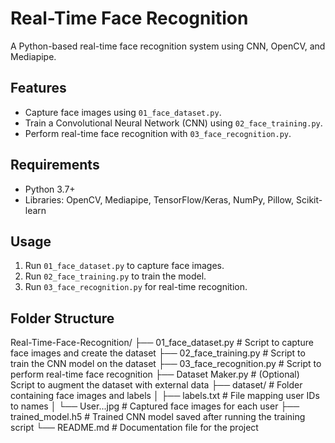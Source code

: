 # Real-Time Face Recognition

A Python-based real-time face recognition system using CNN, OpenCV, and Mediapipe.

## Features
- Capture face images using `01_face_dataset.py`.
- Train a Convolutional Neural Network (CNN) using `02_face_training.py`.
- Perform real-time face recognition with `03_face_recognition.py`.

## Requirements
- Python 3.7+
- Libraries: OpenCV, Mediapipe, TensorFlow/Keras, NumPy, Pillow, Scikit-learn

## Usage
1. Run `01_face_dataset.py` to capture face images.
2. Run `02_face_training.py` to train the model.
3. Run `03_face_recognition.py` for real-time recognition.

## Folder Structure
Real-Time-Face-Recognition/
├── 01_face_dataset.py          # Script to capture face images and create the dataset
├── 02_face_training.py         # Script to train the CNN model on the dataset
├── 03_face_recognition.py      # Script to perform real-time face recognition
├── Dataset Maker.py            # (Optional) Script to augment the dataset with external data
├── dataset/                    # Folder containing face images and labels
│   ├── labels.txt              # File mapping user IDs to names
│   └── User.<ID>.<count>.jpg   # Captured face images for each user
├── trained_model.h5            # Trained CNN model saved after running the training script
└── README.md                   # Documentation file for the project

